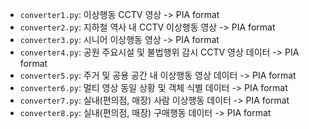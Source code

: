 - `converter1.py`: 이상행동 CCTV 영상 -> PIA format
- `converter2.py`: 지하철 역사 내 CCTV 이상행동 영상 -> PIA format
- `converter3.py`: 시니어 이상행동 영상 -> PIA format
- `converter4.py`: 공원 주요시설 및 불법행위 감시 CCTV 영상 데이터 -> PIA format
- `converter5.py`: 주거 및 공용 공간 내 이상행동 영상 데이터 -> PIA format
- `converter6.py`: 멀티 영상 동일 상황 및 객체 식별 데이터 -> PIA format
- `converter7.py`: 실내(편의점, 매장) 사람 이상행동 데이터 -> PIA format
- `converter8.py`: 실내(편의점, 매장) 구매행동 데이터 -> PIA format